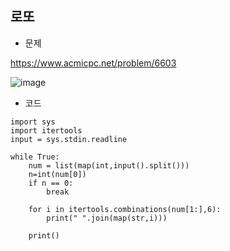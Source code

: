 ## 로또  

* 문제

https://www.acmicpc.net/problem/6603

![image](https://user-images.githubusercontent.com/29175001/72876198-53685c80-3d39-11ea-873e-89cc2ecd6444.png)


* 코드
```Python3
import sys
import itertools
input = sys.stdin.readline

while True:
    num = list(map(int,input().split()))
    n=int(num[0])
    if n == 0:
        break

    for i in itertools.combinations(num[1:],6):
        print(" ".join(map(str,i)))

    print()

